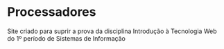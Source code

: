 # Processadores
Site criado para suprir a prova da disciplina Introdução à Tecnologia Web do 1º período de Sistemas de Informação
